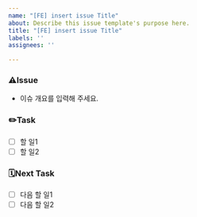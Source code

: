 ```yaml
---
name: "[FE] insert issue Title"
about: Describe this issue template's purpose here.
title: "[FE] insert issue Title"
labels: ''
assignees: ''

---
```


### ⚠️Issue
- 이슈 개요를 입력해 주세요.

### ✏️Task
- [ ] 할 일1
- [ ] 할 일2

### 🗓Next Task
- [ ] 다음 할 일1
- [ ] 다음 할 일2

